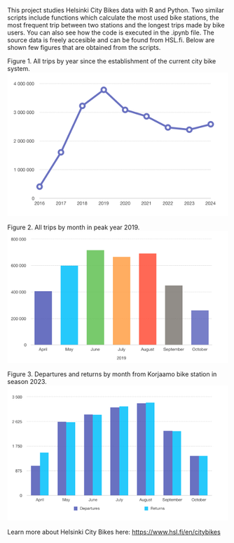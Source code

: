 This project studies Helsinki City Bikes data with R and Python. Two similar scripts include functions which calculate the most used bike stations, the most frequent trip between two stations and the longest trips made by bike users. You can also see how the code is executed in the .ipynb file. The source data is freely accesible and can be found from HSL.fi. Below are shown few figures that are obtained from the scripts.

Figure 1. All trips by year since the establishment of the current city bike system.
<img src="all_trips.png" alt="all_trips" width="550"/>

Figure 2. All trips by month in peak year 2019.
<img src="monthly_trips_2019.png" alt="monthly_trips" width="550"/>

Figure 3. Departures and returns by month from Korjaamo bike station in season 2023.
<img src="korjaamo_departures_and_returns.png" alt="korjaamo_departures" width="650"/>

Learn more about Helsinki City Bikes here: https://www.hsl.fi/en/citybikes
